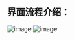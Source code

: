 界面流程介绍：
----
![image](https://github.com/66668/ZOERP/blob/master/readmepic/%E7%99%BB%E5%BD%9501.jpg)
![image](https://github.com/66668/ZOERP/blob/master/readmepic/%E7%99%BB%E5%BD%9502.jpg)